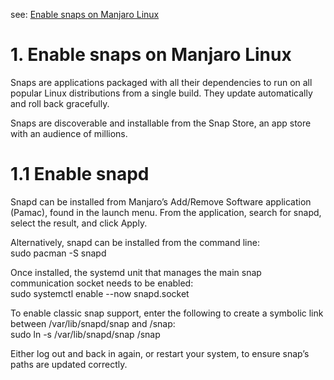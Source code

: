 see:  [Enable snaps on Manjaro Linux]( https://snapcraft.io/install/indicator-sensors/manjaro)

# 1. Enable snaps on Manjaro Linux

Snaps are applications packaged with all their dependencies to run on all popular Linux distributions from a single build. They update automatically and roll back gracefully.  

Snaps are discoverable and installable from the Snap Store, an app store with an audience of millions.  

# 1.1 Enable snapd

Snapd can be installed from Manjaro’s Add/Remove Software application (Pamac), found in the launch menu. From the application, search for snapd, select the result, and click Apply.  

Alternatively, snapd can be installed from the command line:  
    sudo pacman -S snapd

Once installed, the systemd unit that manages the main snap communication socket needs to be enabled:  
    sudo systemctl enable --now snapd.socket

To enable classic snap support, enter the following to create a symbolic link between /var/lib/snapd/snap and /snap:    
    sudo ln -s /var/lib/snapd/snap /snap

Either log out and back in again, or restart your system, to ensure snap’s paths are updated correctly.  
